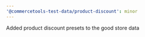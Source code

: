 ```yaml
---
'@commercetools-test-data/product-discount': minor
---
```


Added product discount presets to the good store data
